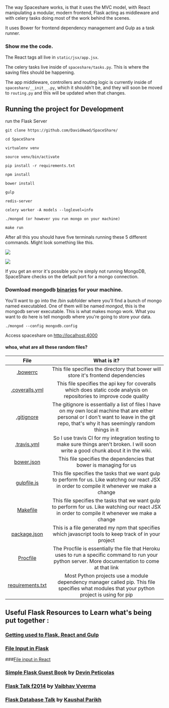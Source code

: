 The way Spaceshare works, is that it uses the MVC model, with React manipulating a modular, modern frontend, Flask acting as middleware and with celery tasks doing most of the work behind the scenes.

It uses Bower for frontend dependency management and Gulp as a task runner.


### Show me the code.

The React tags all live in `static/jsx/app.jsx`.

The celery tasks live inside of `spaceshare/tasks.py`. This is where the saving files should be happening.

The app middleware, controllers and routing logic is currently inside of `spaceshare/__init__.py`, which it shouldn't be, and they will soon be moved to `routing.py` and this will be updated when that changes.


## Running the project for Development

run the Flask Server
```
git clone https://github.com/DavidAwad/SpaceShare/

cd SpaceShare

virtualenv venv

source venv/bin/activate

pip install -r requirements.txt

npm install

bower install

gulp

redis-server

celery worker -A models --loglevel=info

./mongod (or however you run mongo on your machine)

make run
```
After all this you should have five terminals running these 5 different commands. Might look something like this.

![]("/images/start.png")

![]("/images/start2.png")


If you get an error it's possible you're simply not running MongoDB, SpaceShare checks on the default port for a mongo connection.


### Download mongodb [binaries](https://www.mongodb.org/downloads) for your machine.
You'll want to go into the /bin subfolder where you'll find a bunch of mongo named executabled.
One of them will be named *mongod*, this is the mongodb server executable. This is what makes mongo work.
What you want to do here is tell mongodb where you're going to store your data.

`./mongod --config mongodb.config`

Access spaceshare on [http://localhost:4000](http://localhost:4000)


#### whoa, what are all these random files?

|    File    | What is it?           |
| :-------------: |:-------------:|
|[.bowerrc](http://bower.io)|This file specifies the directory that bower will store it's frontend dependencies|
|[.coveralls.yml](http://coveralls.io)|This file specifies the api key for coveralls which does static code analysis on repositories to improve code quality |
|[.gitignore](https://help.github.com/articles/ignoring-files/)|The gitignore is essentially a list of files I have on my own local machine that are either personal or I don't want to leave in the git repo, that's why it has seemingly random things in it|
|[.travis.yml](https://github.com/DavidAwad/SpaceShare/wiki/Travis-CI)|So I use travis CI for my integration testing to make sure things aren't broken. I will soon write a good chunk about it in the wiki. |
|[bower.json](http://bower.io)|This file specifies the dependencies that bower is managing for us|
|[gulpfile.js](http://gulpjs.com)|This file specifies the tasks that we want gulp to perform for us. Like watchng our react JSX in order to compile it whenever we make a change|
|[Makefile](https://www.gnu.org/software/make/)|This file specifies the tasks that we want gulp to perform for us. Like watching our react JSX in order to compile it whenever we make a change|
|[package.json](https://docs.npmjs.com/files/package.json)|This is a file generated my npm that specifies which javascript tools to keep track of in your project|
|[Procfile](https://devcenter.heroku.com/articles/procfile)|The Procfile is essentially the file that Heroku uses to run a specific command to run your python server. More documentation to come at that link|
|[requirements.txt](http://pip.readthedocs.org/en/stable/quickstart/)|Most Python projects use a module dependency manager called pip. This file specifies what modules that your python project is using for pip|






## Useful Flask Resources to Learn what's being put together :
### [Getting used to Flask, React and Gulp](https://realpython.com/blog/python/the-ultimate-flask-front-end/)
### [File Input in Flask](http://runnable.com/UiPcaBXaxGNYAAAL/how-to-upload-a-file-to-the-server-in-flask-for-python)
###[File input in React](https://fitacular.com/blog/react/2014/06/23/react-file-upload-base64/)
### [Simple Flask Guest Book](https://github.com/x/Simple-Flask-Guest-Book) by [Devin Peticolas](https://github.com/x)
### [Flask Talk f2014](https://github.com/usacs/flaskTalkF2014) by [Vaibhav Vverma](https://github.com/v)
### [Flask Database Talk](https://github.com/kaushal/databaseTalk2014) by [Kaushal Parikh](https://github.com/kaushal)
